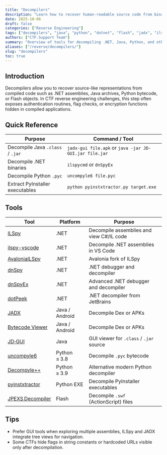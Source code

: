 ```yaml
---
title: "Decompilers"
description: "Learn how to recover human-readable source code from binaries, bytecode, and compiled scripts in CTF reverse engineering challenges."
date: 2025-10-06
draft: false
categories: ["Reverse Engineering"]
tags: ["decompilers", "java", "python", "dotnet", "flash", "jadx", "ilspy"]
authors: ["CTF.Support Team"]
summary: "Overview of tools for decompiling .NET, Java, Python, and other compiled formats to assist reverse engineering in CTFs."
aliases: ["/reverse/decompilers/"]
slug: "decompilers"
toc: true
---
```


## Introduction

Decompilers allow you to recover source-like representations from compiled code such as .NET assemblies, Java archives, Python bytecode, or Flash objects.
In CTF reverse engineering challenges, this step often exposes authentication routines, flag checks, or encryption functions hidden in compiled applications.

## Quick Reference

| Purpose                          | Command / Tool                                         |
|----------------------------------|--------------------------------------------------------|
| Decompile Java `.class` / `.jar` | `jadx-gui file.apk` or `java -jar JD-GUI.jar file.jar` |
| Decompile .NET binaries          | `ilspycmd` or `dnSpyEx`                                |
| Decompile Python `.pyc`          | `uncompyle6 file.pyc`                                  |
| Extract PyInstaller executables  | `python pyinstxtractor.py target.exe`                  |

## Tools

| Tool                                                                                         | Platform       | Purpose                                  |
|----------------------------------------------------------------------------------------------|----------------|------------------------------------------|
| [ILSpy](https://github.com/icsharpcode/ILSpy)                                                | .NET           | Decompile assemblies and view C#/IL code |
| [ilspy-vscode](https://marketplace.visualstudio.com/items?itemName=icsharpcode.ilspy-vscode) | .NET           | Decompile .NET assemblies in VS Code     |
| [AvaloniaILSpy](https://github.com/icsharpcode/AvaloniaILSpy)                                | .NET           | Avalonia fork of ILSpy                   |
| [dnSpy](https://github.com/dnSpy/dnSpy)                                                      | .NET           | .NET debugger and decompiler             |
| [dnSpyEx](https://github.com/dnSpyEx/dnSpy)                                                  | .NET           | Advanced .NET debugger and decompiler    |
| [dotPeek](https://www.jetbrains.com/decompiler/)                                             | .NET           | .NET decompiler from JetBrains           |
| [JADX](https://github.com/skylot/jadx)                                                       | Java / Android | Decompile Dex or APKs                    |
| [Bytecode Viewer](https://www.bytecodeviewer.com/)                                           | Java / Android | Decompile Dex or APKs                    |
| [JD‑GUI](https://java-decompiler.github.io/)                                                 | Java           | GUI viewer for `.class` / `.jar` source  |
| [uncompyle6](https://github.com/rocky/python-uncompyle6)                                     | Python ≤ 3.8   | Decompile `.pyc` bytecode                |
| [Decompyle++](https://github.com/zrax/pycdc)                                                 | Python ≥ 3.9   | Alternative modern Python decompiler     |
| [pyinstxtractor](https://github.com/extremecoders-re/pyinstxtractor)                         | Python EXE     | Decompile PyInstaller executables        |
| [JPEXS Decompiler](https://github.com/jindrapetrik/jpexs-decompiler)                         | Flash          | Decompile `.swf` (ActionScript) files    |

## Tips

- Prefer GUI tools when exploring multiple assemblies, ILSpy and JADX integrate tree views for navigation.
- Some CTFs hide flags in string constants or hardcoded URLs visible only after decompilation.
